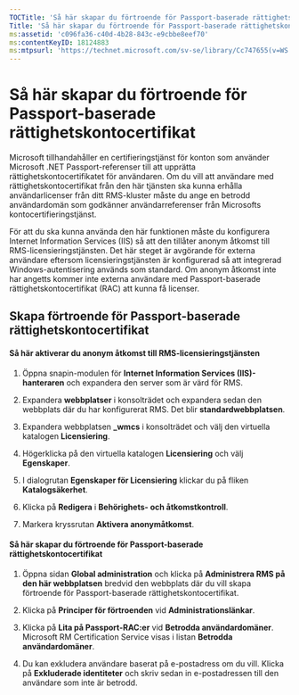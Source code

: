 ```yaml
---
TOCTitle: 'Så här skapar du förtroende för Passport-baserade rättighetskontocertifikat'
Title: 'Så här skapar du förtroende för Passport-baserade rättighetskontocertifikat'
ms:assetid: 'c096fa36-c40d-4b28-843c-e9cbbe8eef70'
ms:contentKeyID: 18124883
ms:mtpsurl: 'https://technet.microsoft.com/sv-se/library/Cc747655(v=WS.10)'
---
```


Så här skapar du förtroende för Passport-baserade rättighetskontocertifikat
===========================================================================

Microsoft tillhandahåller en certifieringstjänst för konton som använder Microsoft .NET Passport-referenser till att upprätta rättighetskontocertifikatet för användaren. Om du vill att användare med rättighetskontocertifikat från den här tjänsten ska kunna erhålla användarlicenser från ditt RMS-kluster måste du ange en betrodd användardomän som godkänner användarreferenser från Microsofts kontocertifieringstjänst.

För att du ska kunna använda den här funktionen måste du konfigurera Internet Information Services (IIS) så att den tillåter anonym åtkomst till RMS-licensieringstjänsten. Det här steget är avgörande för externa användare eftersom licensieringstjänsten är konfigurerad så att integrerad Windows-autentisering används som standard. Om anonym åtkomst inte har angetts kommer inte externa användare med Passport-baserade rättighetskontocertifikat (RAC) att kunna få licenser.

Skapa förtroende för Passport-baserade rättighetskontocertifikat
----------------------------------------------------------------

#### Så här aktiverar du anonym åtkomst till RMS-licensieringstjänsten

1.  Öppna snapin-modulen för **Internet Information Services (IIS)-hanteraren** och expandera den server som är värd för RMS.

2.  Expandera **webbplatser** i konsolträdet och expandera sedan den webbplats där du har konfigurerat RMS. Det blir **standardwebbplatsen**.

3.  Expandera webbplatsen **\_wmcs** i konsolträdet och välj den virtuella katalogen **Licensiering**.

4.  Högerklicka på den virtuella katalogen **Licensiering** och välj **Egenskaper**.

5.  I dialogrutan **Egenskaper för Licensiering** klickar du på fliken **Katalogsäkerhet**.

6.  Klicka på **Redigera** i **Behörighets- och åtkomstkontroll**.

7.  Markera kryssrutan **Aktivera anonymåtkomst**.

#### Så här skapar du förtroende för Passport-baserade rättighetskontocertifikat

1.  Öppna sidan **Global administration** och klicka på **Administrera RMS på den här webbplatsen** bredvid den webbplats där du vill skapa förtroende för Passport-baserade rättighetskontocertifikat.

2.  Klicka på **Principer för förtroenden** vid **Administrationslänkar**.

3.  Klicka på **Lita på Passport-RAC:er** vid **Betrodda användardomäner**. Microsoft RM Certification Service visas i listan **Betrodda användardomäner**.

4.  Du kan exkludera användare baserat på e-postadress om du vill. Klicka på **Exkluderade identiteter** och skriv sedan in e-postadressen till den användare som inte är betrodd.
